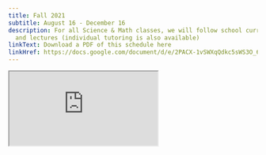 ```yaml
---
title: Fall 2021
subtitle: August 16 - December 16
description: For all Science & Math classes, we will follow school curriculum
  and lectures (individual tutoring is also available)
linkText: Download a PDF of this schedule here
linkHref: https://docs.google.com/document/d/e/2PACX-1vSWXqQdkc5sWS3O_63-EDXV27hrgQbFLGRM4PWATKZjbPt-rMAVtmNO_f8TIGlydwWRdxJrxz4qTrFc/pub
---
```

<iframe width to 100%, and the height to “1000px” src="https://docs.google.com/document/d/e/2PACX-1vSWXqQdkc5sWS3O_63-EDXV27hrgQbFLGRM4PWATKZjbPt-rMAVtmNO_f8TIGlydwWRdxJrxz4qTrFc/pub?embedded=true"></iframe>